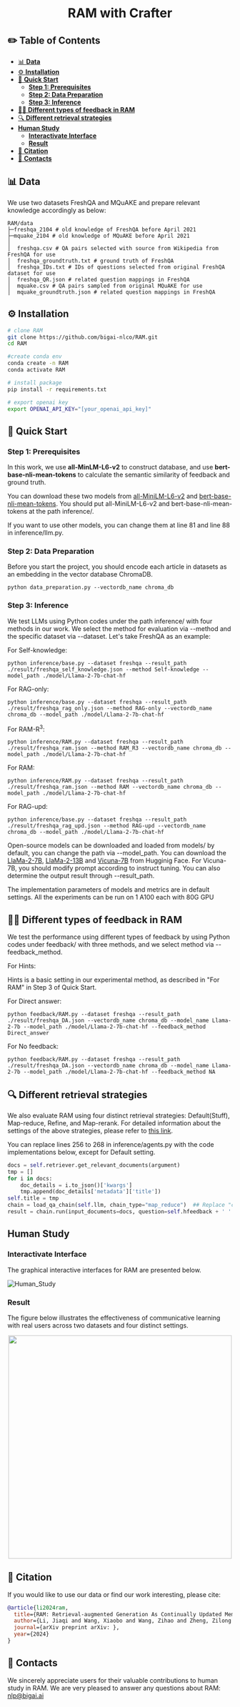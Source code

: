 <h1 align="center">RAM with Crafter</h1>

## ✏️ Table of Contents

- [📊 **Data**](#-data)
- [⚙ **Installation**](#-installation)
- [🚀 **Quick Start**](#-quick-start)
    - [**Step 1: Prerequisites**](#step-1-prerequisites)
    - [**Step 2: Data Preparation**](#step-2-data-preparation)
    - [**Step 3: Inference**](#step-3-inference)
- [👩‍🏫 **Different types of feedback in RAM**](#-different-types-of-feedback-in-ram)
- [🔍 **Different retrieval strategies**](#-different-retrieval-strategies)
- [**Human Study**](#human-study)
    - [**Interactivate Interface**](#interactivate-interface)
    - [**Result**](#result)
- [📝 **Citation**](#-citation)
- [📣 **Contacts**](#-contacts)

## 📊 Data

We use two datasets FreshQA and MQuAKE and prepare relevant knowledge accordingly as below:

```
RAM/data
├─freshqa_2104 # old knowledge of FreshQA before April 2021
├─mquake_2104 # old knowledge of MQuAKE before April 2021
│  
│  freshqa.csv # QA pairs selected with source from Wikipedia from FreshQA for use
│  freshqa_groundtruth.txt # ground truth of FreshQA
│  freshqa_IDs.txt # IDs of questions selected from original FreshQA dataset for use
│  freshqa_QR.json # related question mappings in FreshQA
│  mquake.csv # QA pairs sampled from original MQuAKE for use
│  mquake_groundtruth.json # related question mappings in FreshQA
```

## ⚙ Installation

```bash
# clone RAM
git clone https://github.com/bigai-nlco/RAM.git
cd RAM

#create conda env
conda create -n RAM
conda activate RAM

# install package
pip install -r requirements.txt

# export openai key
export OPENAI_API_KEY="[your_openai_api_key]"
```

## 🚀 Quick Start

### Step 1: Prerequisites

In this work, we use **all-MinLM-L6-v2** to construct database, and use **bert-base-nli-mean-tokens** to calculate the
semantic similarity of feedback and ground truth.

You can download these two models from [all-MiniLM-L6-v2](https://huggingface.co/sentence-transformers/all-MiniLM-L6-v2)
and [bert-base-nli-mean-tokens](https://huggingface.co/sentence-transformers/bert-base-nli-mean-tokens). You should put
all-MiniLM-L6-v2 and bert-base-nli-mean-tokens at the path inference/.

If you want to use other models, you can change them at line 81 and line 88 in inference/llm.py.

### Step 2: Data Preparation

Before you start the project, you should encode each article in datasets as an embedding in the vector database
ChromaDB.

```
python data_preparation.py --vectordb_name chroma_db
```

### Step 3: Inference

We test LLMs using Python codes under the path inference/ with four methods in our work. We select the method for
evaluation via --method and the specific dataset via --dataset. Let's take FreshQA as an example:

For Self-knowledge:

```
python inference/base.py --dataset freshqa --result_path ./result/freshqa_self_knowledge.json --method Self-knowledge --model_path ./model/Llama-2-7b-chat-hf
```

For RAG-only:

```
python inference/base.py --dataset freshqa --result_path ./result/freshqa_rag_only.json --method RAG-only --vectordb_name chroma_db --model_path ./model/Llama-2-7b-chat-hf
```

For RAM-R<sup>3</sup>:

```
python inference/RAM.py --dataset freshqa --result_path ./result/freshqa_ram.json --method RAM_R3 --vectordb_name chroma_db --model_path ./model/Llama-2-7b-chat-hf 
```

For RAM:

```
python inference/RAM.py --dataset freshqa --result_path ./result/freshqa_ram.json --method RAM --vectordb_name chroma_db --model_path ./model/Llama-2-7b-chat-hf 
```

For RAG-upd:

```
python inference/base.py --dataset freshqa --result_path ./result/freshqa_rag_upd.json --method RAG-upd --vectordb_name chroma_db --model_path ./model/Llama-2-7b-chat-hf
```

Open-source models can be downloaded and loaded from models/ by default, you can change the path via --model_path. You
can download
the [LlaMa-2-7B](https://huggingface.co/meta-llama/Llama-2-7b-chat-hf), [LlaMa-2-13B](https://huggingface.co/meta-llama/Llama-2-13b-chat-hf)
and [Vicuna-7B](https://huggingface.co/lmsys/vicuna-7b-v1.5) from Hugginig Face. For Vicuna-7B, you should modify prompt
according to instruct tuning. You can also determine the output result through --result_path.

The implementation parameters of models and metrics are in default settings. All the experiments can be run on 1 A100
each with 80G GPU

## 👩‍🏫 Different types of feedback in RAM

We test the performance using different types of feedback by using Python codes under feedback/ with three methods, and
we select method via --feedback_method.

For Hints:

Hints is a basic setting in our experimental method, as described in "For RAM" in Step 3 of Quick Start.

For Direct answer:

```
python feedback/RAM.py --dataset freshqa --result_path ./result/freshqa_DA.json --vectordb_name chroma_db --model_name Llama-2-7b --model_path ./model/Llama-2-7b-chat-hf --feedback_method Direct_answer
```

For No feedback:

```
python feedback/RAM.py --dataset freshqa --result_path ./result/freshqa_DA.json --vectordb_name chroma_db --model_name Llama-2-7b --model_path ./model/Llama-2-7b-chat-hf --feedback_method NA
```

## 🔍 Different retrieval strategies

We also evaluate RAM using four distinct retrieval strategies: Default(Stuff), Map-reduce, Refine, and Map-rerank. For
detailed information about the settings of the above strategies, please refer
to [this link](https://www.langchain.com.cn/modules/chains/index_examples/qa_with_sources).

You can replace lines 256 to 268 in inference/agents.py with the code implementations below, except for Default setting.

```python
docs = self.retriever.get_relevant_documents(argument)
tmp = []
for i in docs:
    doc_details = i.to_json()['kwargs']
    tmp.append(doc_details['metadata']['title'])
self.title = tmp
chain = load_qa_chain(self.llm, chain_type="map_reduce")  ## Replace "chain_type" with either "refine" or "map_rerank"
result = chain.run(input_documents=docs, question=self.hfeedback + ' ' + self.question)
```

## Human Study

### Interactivate Interface

The graphical interactive interfaces for RAM are presented below.

![Human_Study](./assets/demo.gif)

### Result

The figure below illustrates the effectiveness of communicative learning with real users across two datasets and four
distinct settings.

<div align="center">
  <img src="./assets/human_00.png" width="500px">
</div>

## 📝 **Citation**

If you would like to use our data or find our work interesting, please cite:

```bibtex
@article{li2024ram,
  title={RAM: Retrieval-augmented Generation As Continually Updated Memory via Communicative Learning},
  author={Li, Jiaqi and Wang, Xiaobo and Wang, Zihao and Zheng, Zilong },
  journal={arXiv preprint arXiv: },
  year={2024}
}
```

## 📣 **Contacts**

We sincerely appreciate users for their valuable contributions to human study in RAM.
We are very pleased to answer any questions about RAM: [nlp@bigai.ai](mailto:nlp@bigai.ai)


